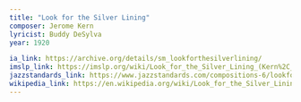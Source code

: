 ```yaml
---
title: "Look for the Silver Lining"
composer: Jerome Kern
lyricist: Buddy DeSylva
year: 1920

ia_link: https://archive.org/details/sm_lookforthesilverlining/
imslp_link: https://imslp.org/wiki/Look_for_the_Silver_Lining_(Kern%2C_Jerome)
jazzstandards_link: https://www.jazzstandards.com/compositions-6/lookforthesilverlining.htm
wikipedia_link: https://en.wikipedia.org/wiki/Look_for_the_Silver_Lining
---
```

